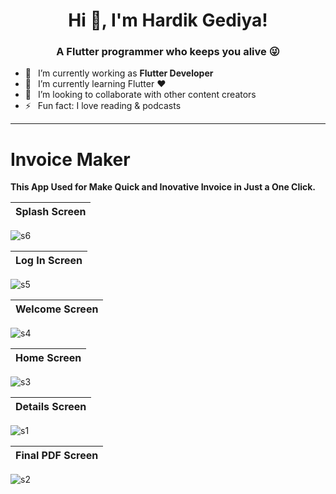 <h1 align="center"> Hi 👋, I'm Hardik Gediya!</a></h1>
<h3 align="center">A Flutter programmer who keeps you alive 😜</h3>


- 🔭 &ensp;I’m currently working as **Flutter Developer**
- 🌱 &ensp;I’m currently learning Flutter ❤️
- 👯 &ensp;I’m looking to collaborate with other content creators
- ⚡ &ensp;Fun fact: I love reading & podcasts

----------------------------------------------------------------------


# Invoice Maker

**This App Used for Make Quick and Inovative Invoice in Just a One Click.**

Splash Screen         | 
:-------------------------:|
![s6](https://user-images.githubusercontent.com/77672442/172053016-c9709052-5501-4db8-9f81-4b5caecbce67.jpg)


Log In Screen        | 
:-------------------------:|
![s5](https://user-images.githubusercontent.com/77672442/172053216-cd009e13-4493-4a3f-a6d4-7dfc2206d7aa.jpg)


Welcome Screen          | 
:-------------------------:|
![s4](https://user-images.githubusercontent.com/77672442/172053186-a0a697c7-d5e0-4561-8a6c-19ac685a3476.jpg)


Home Screen          | 
:-------------------------:|
![s3](https://user-images.githubusercontent.com/77672442/172053296-be228fba-8e3b-43a5-8fc9-faeb8d378399.jpg)



Details Screen          | 
:-------------------------:|
![s1](https://user-images.githubusercontent.com/77672442/172053300-ae0c45e3-e085-4494-bcb7-fce15f77f61d.jpg)

        
Final PDF Screen          | 
:-------------------------:|
![s2](https://user-images.githubusercontent.com/77672442/172053307-8b93da7b-4fe1-44ba-8a76-c39c5c1cf83e.jpg)







